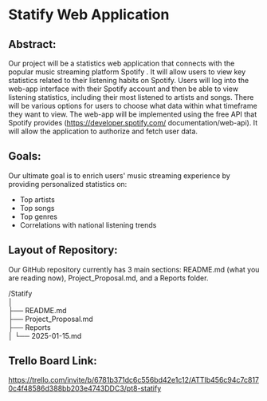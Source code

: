 # Statify Web Application
## Abstract:
Our project will be a statistics web application that connects with the popular music streaming platform Spotify . It will allow users to view key statistics related to their listening habits on Spotify. Users will log into the web-app interface with their Spotify account and then be able to view listening statistics, including their most listened to artists and songs. There will be various options for users to choose what data within what timeframe they want to view. The web-app will be implemented using the free API that Spotify provides (https://developer.spotify.com/
documentation/web-api). It will allow the application to authorize and fetch user data.

## Goals:
Our ultimate goal is to enrich users' music streaming experience by providing personalized statistics on:
- Top artists
- Top songs
- Top genres
- Correlations with national listening trends

## Layout of Repository:
Our GitHub repository currently has 3 main sections: README.md (what you are reading now), Project_Proposal.md, and a Reports folder.

/Statify\
│\
├── README.md\
├── Project_Proposal.md\
├── Reports\
│   └── 2025-01-15.md

## Trello Board Link:
https://trello.com/invite/b/6781b371dc6c556bd42e1c12/ATTIb456c94c7c8170c4f48586d388bb203e4743DDC3/pt8-statify
